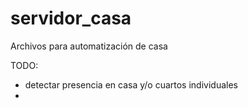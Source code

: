 servidor_casa
=============

Archivos para automatización de casa


TODO:

- detectar presencia en casa y/o cuartos individuales
- 

